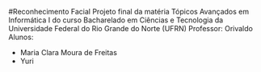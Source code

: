 #Reconhecimento Facial
Projeto final da matéria Tópicos Avançados em Informática I do curso Bacharelado em Ciências e Tecnologia da Universidade Federal do Rio Grande do Norte (UFRN)
Professor: Orivaldo
Alunos:
  - Maria Clara Moura de Freitas
  - Yuri
  
